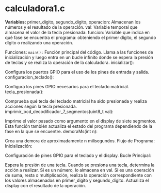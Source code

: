 # calculadora1.c
**Variables:** 
primer_digito, segundo_digito, operacion: Almacenan los números y el resultado de la operación.
val: Variable temporal que almacena el valor de la tecla presionada.
funcion: Variable que indica en qué fase se encuentra el programa: obteniendo el primer dígito, el segundo dígito o realizando una operación.

Funciones:
```main():```
Función principal del código. Llama a las funciones de inicialización y luego entra en un bucle infinito donde se espera la presión de teclas y se realiza la operación de la calculadora.
inicializar():

Configura los puertos GPIO para el uso de los pines de entrada y salida.
configuracion_teclado():

Configura los pines GPIO necesarios para el teclado matricial.
tecla_presionada():

Comprueba qué tecla del teclado matricial ha sido presionada y realiza acciones según la tecla presionada.
imprimir_bcd_decodificador_7_segmentos(uint8_t val):

Imprime el valor pasado como argumento en el display de siete segmentos. Esta función también actualiza el estado del programa dependiendo de la fase en la que se encuentre.
demoraMs(int n):

Crea una demora de aproximadamente n milisegundos.
Flujo de Programa:
Inicialización:

Configuración de pines GPIO para el teclado y el display.
Bucle Principal:

Espera la presión de una tecla.
Cuando se presiona una tecla, determina la acción a realizar.
Si es un número, lo almacena en val.
Si es una operación de suma, resta o multiplicación, realiza la operación correspondiente con los valores almacenados en primer_digito y segundo_digito.
Actualiza el display con el resultado de la operación.
